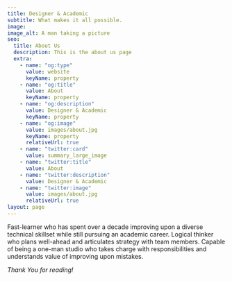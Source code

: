 ```yaml
---
title: Designer & Academic
subtitle: What makes it all possible.
image:
image_alt: A man taking a picture
seo:
  title: About Us
  description: This is the about us page
  extra:
    - name: "og:type"
      value: website
      keyName: property
    - name: "og:title"
      value: About
      keyName: property
    - name: "og:description"
      value: Designer & Academic
      keyName: property
    - name: "og:image"
      value: images/about.jpg
      keyName: property
      relativeUrl: true
    - name: "twitter:card"
      value: summary_large_image
    - name: "twitter:title"
      value: About
    - name: "twitter:description"
      value: Designer & Academic
    - name: "twitter:image"
      value: images/about.jpg
      relativeUrl: true
layout: page
---
```


Fast-learner who has spent over a decade improving upon a diverse technical skillset while still pursuing an academic career. Logical thinker who plans well-ahead and articulates strategy with team members. Capable of being a one-man studio who takes charge with responsibilities and understands value of improving upon mistakes.

_Thank You for reading!_
